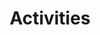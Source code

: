 ---
title: "Activities"
type: event
day: saturday
start: 14:30
duration: 3h0m
width: 1
people: all
---